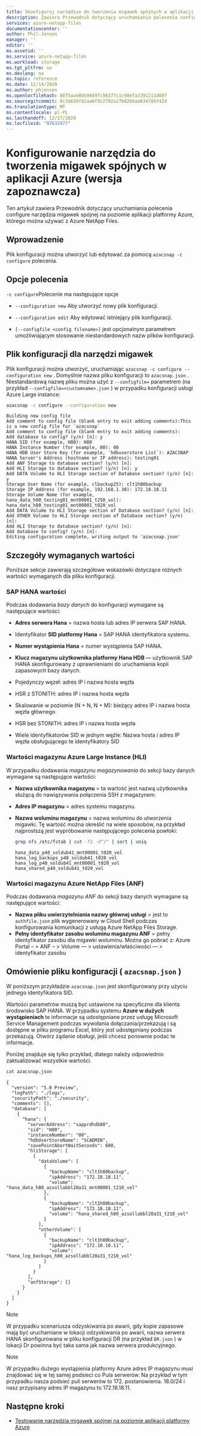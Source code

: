 ```yaml
---
title: Skonfiguruj narzędzie do tworzenia migawek spójnych w aplikacji Azure dla Azure NetApp Files | Microsoft Docs
description: Zawiera Przewodnik dotyczący uruchamiania polecenia configure narzędzia migawek spójnej na poziomie aplikacji platformy Azure, którego można używać z Azure NetApp Files.
services: azure-netapp-files
documentationcenter: ''
author: Phil-Jensen
manager: ''
editor: ''
ms.assetid: ''
ms.service: azure-netapp-files
ms.workload: storage
ms.tgt_pltfrm: na
ms.devlang: na
ms.topic: reference
ms.date: 12/14/2020
ms.author: phjensen
ms.openlocfilehash: 0875aae8bb9049fc96377c1c98efa7391211d08f
ms.sourcegitcommit: 8c3a656f82aa6f9c2792a27b02bbaa634786f42d
ms.translationtype: MT
ms.contentlocale: pl-PL
ms.lasthandoff: 12/17/2020
ms.locfileid: "97632977"
---
```

# <a name="configure-azure-application-consistent-snapshot-tool-preview"></a>Konfigurowanie narzędzia do tworzenia migawek spójnych w aplikacji Azure (wersja zapoznawcza)

Ten artykuł zawiera Przewodnik dotyczący uruchamiania polecenia configure narzędzia migawek spójnej na poziomie aplikacji platformy Azure, którego można używać z Azure NetApp Files.

## <a name="introduction"></a>Wprowadzenie

Plik konfiguracji można utworzyć lub edytować za pomocą `azacsnap -c configure` polecenia.

## <a name="command-options"></a>Opcje polecenia

`-c configure`Polecenie ma następujące opcje

- `--configuration new` Aby utworzyć nowy plik konfiguracji.

- `--configuration edit` Aby edytować istniejący plik konfiguracji.

- `[--configfile <config filename>]` jest opcjonalnym parametrem umożliwiającym stosowanie niestandardowych nazw plików konfiguracji.

## <a name="configuration-file-for-snapshot-tools"></a>Plik konfiguracji dla narzędzi migawek

Plik konfiguracji można utworzyć, uruchamiając `azacsnap -c configure --configuration new` .  Domyślnie nazwa pliku konfiguracji to `azacsnap.json` .  Niestandardową nazwę pliku można użyć z `--configfile=` parametrem (na przykład `--configfile=<customname>.json` ) w przypadku konfiguracji usługi Azure Large instance:

```bash
azacsnap -c configure --configuration new
```

```output
Building new config file
Add comment to config file (blank entry to exit adding comments):This is a new config file for `azacsnap`
Add comment to config file (blank entry to exit adding comments):
Add database to config? (y/n) [n]: y
HANA SID (for example, H80): H80
HANA Instance Number (for example, 00): 00
HANA HDB User Store Key (for example, `hdbuserstore List`): AZACSNAP
HANA Server's Address (hostname or IP address): testing01
Add ANF Storage to database section? (y/n) [n]:
Add HLI Storage to database section? (y/n) [n]: y
Add DATA Volume to HLI Storage section of Database section? (y/n) [n]: y
Storage User Name (for example, clbackup25): clt1h80backup
Storage IP Address (for example, 192.168.1.30): 172.18.18.11
Storage Volume Name (for example, hana_data_h80_testing01_mnt00001_t250_vol): hana_data_h80_testing01_mnt00001_t020_vol
Add DATA Volume to HLI Storage section of Database section? (y/n) [n]:
Add OTHER Volume to HLI Storage section of Database section? (y/n) [n]:
Add HLI Storage to database section? (y/n) [n]:
Add database to config? (y/n) [n]:
Editing configuration complete, writing output to 'azacsnap.json'
```

## <a name="details-of-required-values"></a>Szczegóły wymaganych wartości

Poniższe sekcje zawierają szczegółowe wskazówki dotyczące różnych wartości wymaganych dla pliku konfiguracji.

### <a name="sap-hana-values"></a>SAP HANA wartości

Podczas dodawania *bazy danych* do konfiguracji wymagane są następujące wartości:

- **Adres serwera Hana** = nazwa hosta lub adres IP serwera SAP HANA.
- Identyfikator **SID platformy Hana** = SAP HANA identyfikatora systemu.
- **Numer wystąpienia Hana** = numer wystąpienia SAP HANA.
- **Klucz magazynu użytkownika platformy Hana HDB** — użytkownik SAP HANA skonfigurowany z uprawnieniami do uruchamiania kopii zapasowych bazy danych.

- Pojedynczy węzeł: adres IP i nazwa hosta węzła
- HSR z STONITH: adres IP i nazwa hosta węzła
- Skalowanie w poziomie (N + N, N + M): bieżący adres IP i nazwa hosta węzła głównego
- HSR bez STONITH: adres IP i nazwa hosta węzła
- Wiele identyfikatorów SID w jednym węźle: Nazwa hosta i adres IP węzła obsługującego te identyfikatory SID

### <a name="azure-large-instance-hli-storage-values"></a>Wartości magazynu Azure Large Instance (HLI)

W przypadku dodawania *magazynu magazynowania* do sekcji bazy danych wymagane są następujące wartości:

- **Nazwa użytkownika magazynu** = ta wartość jest nazwą użytkownika służącą do nawiązywania połączenia SSH z magazynem.
- **Adres IP magazynu** = adres systemu magazynu.
- **Nazwa woluminu magazynu** = nazwa woluminu do utworzenia migawki.  Tę wartość można określić na wiele sposobów, na przykład najprostszą jest wypróbowanie następującego polecenia powłoki:

    ```bash
    grep nfs /etc/fstab | cut -f2 -d"/" | sort | uniq
    ```

    ```output
    hana_data_p40_soldub41_mnt00001_t020_vol
    hana_log_backups_p40_soldub41_t020_vol
    hana_log_p40_soldub41_mnt00001_t020_vol
    hana_shared_p40_soldub41_t020_vol
    ```

### <a name="azure-netapp-files-anf-storage-values"></a>Wartości magazynu Azure NetApp Files (ANF)

Podczas dodawania *magazynu ANF* do sekcji bazy danych wymagane są następujące wartości:

- **Nazwa pliku uwierzytelniania nazwy głównej usługi** = jest to `authfile.json` plik wygenerowany w Cloud Shell podczas konfigurowania komunikacji z usługą Azure NetApp Files Storage.
- **Pełny identyfikator zasobu woluminu magazynu ANF** = pełny identyfikator zasobu dla migawki woluminu.  Można go pobrać z: Azure Portal – > ANF – > Volume — > ustawienia/właściwości — > identyfikator zasobu

## <a name="configuration-file-overview-azacsnapjson"></a>Omówienie pliku konfiguracji ( `azacsnap.json` )

W poniższym przykładzie `azacsnap.json` jest skonfigurowany przy użyciu jednego identyfikatora SID.

Wartości parametrów muszą być ustawione na specyficzne dla klienta środowisko SAP HANA.
W przypadku systemu **Azure w dużych wystąpieniach** te informacje są udostępniane przez usługę Microsoft Service Management podczas wywołania dołączania/przekazują i są dostępne w pliku programu Excel, który jest udostępniany podczas przekazują. Otwórz żądanie obsługi, jeśli chcesz ponownie podać te informacje.

Poniżej znajduje się tylko przykład, dlatego należy odpowiednio zaktualizować wszystkie wartości.

```bash
cat azacsnap.json
```

```output
{
  "version": "5.0 Preview",
  "logPath": "./logs",
  "securityPath": "./security",
  "comments": [],
  "database": [
    {
      "hana": {
        "serverAddress": "sapprdhdb80",
        "sid": "H80",
        "instanceNumber": "00",
        "hdbUserStoreName": "SCADMIN",
        "savePointAbortWaitSeconds": 600,
        "hliStorage": [
          {
            "dataVolume": [
              {
                "backupName": "clt1h80backup",
                "ipAddress": "172.18.18.11",
                "volume": "hana_data_h80_azsollabbl20a31_mnt00001_t210_vol"
              },
              {
                "backupName": "clt1h80backup",
                "ipAddress": "172.18.18.11",
                "volume": "hana_shared_h80_azsollabbl20a31_t210_vol"
              }
            ],
            "otherVolume": [
              {
                "backupName": "clt1h80backup",
                "ipAddress": "172.18.18.11",
                "volume": "hana_log_backups_h80_azsollabbl20a31_t210_vol"
              }
            ]
          }
        ],
        "anfStorage": []
      }
    }
  ]
}
```

> [!NOTE]
> W przypadku scenariusza odzyskiwania po awarii, gdy kopie zapasowe mają być uruchamiane w lokacji odzyskiwania po awarii, nazwa serwera HANA skonfigurowana w pliku konfiguracji DR (na przykład `DR.json` ) w lokacji Dr powinna być taka sama jak nazwa serwera produkcyjnego.

> [!NOTE]
> W przypadku dużego wystąpienia platformy Azure adres IP magazynu musi znajdować się w tej samej podsieci co Pula serwerów. Na przykład w tym przypadku nasza podsieć puli serwerów to 172. postanowienia. 18.0/24 i nasz przypisany adres IP magazynu to 172.18.18.11.

## <a name="next-steps"></a>Następne kroki

- [Testowanie narzędzia migawek spójnej na poziomie aplikacji platformy Azure](azacsnap-cmd-ref-test.md)

